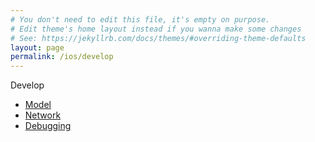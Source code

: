 ```yaml
---
# You don't need to edit this file, it's empty on purpose.
# Edit theme's home layout instead if you wanna make some changes
# See: https://jekyllrb.com/docs/themes/#overriding-theme-defaults
layout: page
permalink: /ios/develop
---
```


Develop

* [Model](/ios/develop/model)
* [Network](/ios/develop/network)
* [Debugging](/ios/develop/debugging)
